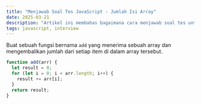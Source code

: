 ```yaml
---
title: "Menjawab Soal Tes JavaScript - Jumlah Isi Array"
date: 2025-03-21
description: "Artikel ini membahas bagaimana cara menjawab soal tes untuk menjumlahkan isi dari suatu array."
tags: javascript, interview
---
```


Buat sebuah fungsi bernama `add` yang menerima sebuah array dan mengembalikan jumlah dari setiap item di dalam array tersebut. 

```js
function add(arr) {
  let result = 0;
  for (let i = 0; i < arr.length; i++) {
    result += arr[i];
  }
  return result;
}
```